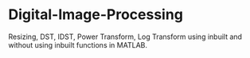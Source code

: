 # Digital-Image-Processing
Resizing, DST, IDST, Power Transform, Log Transform using inbuilt and without using inbuilt functions in MATLAB.
